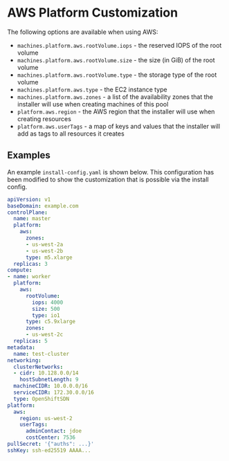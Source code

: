 # AWS Platform Customization

The following options are available when using AWS:

- `machines.platform.aws.rootVolume.iops` - the reserved IOPS of the root volume
- `machines.platform.aws.rootVolume.size` - the size (in GiB) of the root volume
- `machines.platform.aws.rootVolume.type` - the storage type of the root volume
- `machines.platform.aws.type` - the EC2 instance type
- `machines.platform.aws.zones` - a list of the availability zones that the installer will use when creating machines of this pool
- `platform.aws.region` - the AWS region that the installer will use when creating resources
- `platform.aws.userTags` - a map of keys and values that the installer will add as tags to all resources it creates

## Examples

An example `install-config.yaml` is shown below. This configuration has been modified to show the customization that is possible via the install config.

```yaml
apiVersion: v1
baseDomain: example.com
controlPlane:
  name: master
  platform:
    aws:
      zones:
      - us-west-2a
      - us-west-2b
      type: m5.xlarge
  replicas: 3
compute:
- name: worker
  platform:
    aws:
      rootVolume:
        iops: 4000
        size: 500
        type: io1
      type: c5.9xlarge
      zones:
      - us-west-2c
  replicas: 5
metadata:
  name: test-cluster
networking:
  clusterNetworks:
  - cidr: 10.128.0.0/14
    hostSubnetLength: 9
  machineCIDR: 10.0.0.0/16
  serviceCIDR: 172.30.0.0/16
  type: OpenShiftSDN
platform:
  aws:
    region: us-west-2
    userTags:
      adminContact: jdoe
      costCenter: 7536
pullSecret: '{"auths": ...}'
sshKey: ssh-ed25519 AAAA...
```
